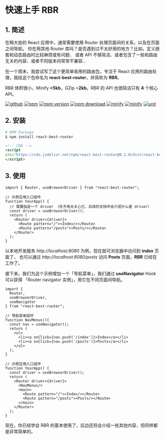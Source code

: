 # 快速上手 RBR

## 1. 简述

在稍大些的 React 应用中，通常需要使用 Router 处理页面间的关系，以及在页面之间导航。
你在用其他 Router 库吗？是否遇到过不太好用的地方？比如，定义嵌套和动态路由时比较麻烦或有问题、
或者 API 不够简洁、或者包含了一些和路由无关的内容、或者不同版本间常常不兼容...

在一个周末，我尝试写了这个更简单易用的路由包，专注于 React 应用的路由处理，我给这个包命名为 **react-best-router**，并简称为 **RBR**。

RBR 体积很小，Minify **<5kb**，GZip **~2kb**。RBR 的 API 也很简洁只有 **4** 个核心 API。

[![github](https://img.shields.io/badge/Repo-Github-blue)](https://github.com/houfeng/react-best-router)
[![npm](https://img.shields.io/npm/l/react-best-router.svg)](https://github.com/houfeng/react-best-router)
[![npm version](https://img.shields.io/npm/v/react-best-router.svg)](https://www.npmjs.com/package/react-best-router)
[![npm download](https://img.shields.io/npm/dt/react-best-router.svg)](https://www.npmjs.com/package/react-best-router)
[![minify](https://img.shields.io/badge/Minify-5kb-green)](https://github.com/houfeng/react-best-router)
[![minify](https://img.shields.io/badge/GZip-2kb-green)](https://github.com/houfeng/react-best-router)
[![unit](https://img.shields.io/badge/Tests-87%-green)](https://github.com/houfeng/react-best-router)

## 2. 安装

```zsh
# NPM Package
$ npm install react-best-router 
```

```html
<!-- CDN -->
<script 
src="https://cdn.jsdelivr.net/npm/react-best-router@0.2.0/dist/react-best-router-iife.min.js">
</script>
```

## 3. 使用

```tsx
import { Router, useBrowserDriver } from "react-best-router";

// 示例应用入口组件
function YourApp() {
  // 需要指定一个 driver （先不用太关心它，后续的文档中会介绍什么是 driver）
  const driver = useBrowserDriver(); 
  return (
    <Router driver={driver}>
      <Route pattern="/"><Index/></Route>
      <Route pattern="/posts"><Posts/></Route>
    </Router>
  );
}
```

以本地开发服务 *http://localhost:8080* 为例，现在就可浏览器中访问到 **index** 页面了，
也可以通过 *http://localhost:8080/posts* 访问 **Posts** 页面，**RBR** 已经在工作了。
  

接下来，我们为这个示例增加一个「导航菜单」，我们通过 **useNavigator**  Hook 可以获得
「Router navigator 实例」，用它在不同页面间导航。

```tsx
import { 
  Router, 
  useBrowserDriver, 
  useNavigator 
} from "react-best-router";

// 导航菜单组件
function NavMenus(){
  const nav = useNavigator();
  return (
    <ul>
      <li><a onClick={nav.push('/index')}>Index</a></li>
      <li><a onClick={nav.push('/posts')}>Posts</a></li>
    </ul>
  );
}

// 示例应用入口组件
function YourApp() {
  const driver = useBrowserDriver(); 
  return (
    <Router driver={driver}>
      <NavMenus/>
      <main>
        <Route pattern="/"><Index/></Route>
        <Route pattern="/posts"><Posts/></Route>
      </main>
    </Router>
  );
}
```

现在，你已经学会 RBR 的基本使用了，后边还将会介绍一些其他内容，但同样都是非常简单的。